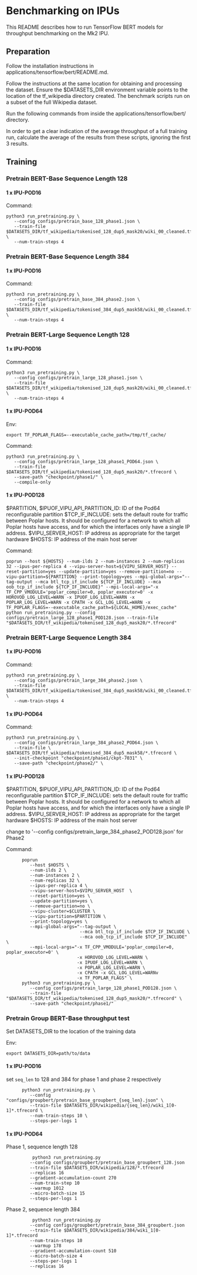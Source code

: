 # Benchmarking on IPUs

This README describes how to run TensorFlow BERT models for throughput benchmarking on the Mk2 IPU.

## Preparation

Follow the installation instructions in applications/tensorflow/bert/README.md.

Follow the instructions at the same location for obtaining and processing the dataset. Ensure the $DATASETS_DIR environment variable points to the location of the tf_wikipedia directory created. The benchmark scripts run on a subset of the full Wikipedia dataset. 

Run the following commands from inside the applications/tensorflow/bert/ directory.

In order to get a clear indication of the average throughput of a full training run, calculate the average of the results from these scripts, ignoring the first 3 results.

## Training

### Pretrain BERT-Base Sequence Length 128

#### 1 x IPU-POD16

Command:
```console
python3 run_pretraining.py \
   --config configs/pretrain_base_128_phase1.json \
   --train-file $DATASETS_DIR/tf_wikipedia/tokenised_128_dup5_mask20/wiki_00_cleaned.tfrecord \
   --num-train-steps 4
```

### Pretrain BERT-Base Sequence Length 384

#### 1 x IPU-POD16

Command:
```console
python3 run_pretraining.py \
   --config configs/pretrain_base_384_phase2.json \
   --train-file $DATASETS_DIR/tf_wikipedia/tokenised_384_dup5_mask58/wiki_00_cleaned.tfrecord \
   --num-train-steps 4
```

### Pretrain BERT-Large Sequence Length 128

#### 1 x IPU-POD16

Command:
```console
python3 run_pretraining.py \
   --config configs/pretrain_large_128_phase1.json \
   --train-file $DATASETS_DIR/tf_wikipedia/tokenised_128_dup5_mask20/wiki_00_cleaned.tfrecord \
   --num-train-steps 4
```

#### 1 x IPU-POD64

Env:
```console
export TF_POPLAR_FLAGS=--executable_cache_path=/tmp/tf_cache/
```

Command:
```console
python3 run_pretraining.py \
   --config configs/pretrain_large_128_phase1_POD64.json \
   --train-file $DATASETS_DIR/tf_wikipedia/tokenised_128_dup5_mask20/*.tfrecord \
   --save-path "checkpoint/phase1/" \
   --compile-only
```

#### 1 x IPU-POD128

$PARTITION, $IPUOF_VIPU_API_PARTITION_ID: ID of the Pod64 reconfigurable partition
$TCP_IF_INCLUDE: sets the default route for traffic between Poplar hosts. It should be configured for a network to which all Poplar hosts have access, and for which the interfaces only have a single IP address.
$VIPU_SERVER_HOST: IP address as appropriate for the target hardware 
$HOSTS: IP address of the main host server


Command:
```console
poprun --host ${HOSTS} --num-ilds 2 --num-instances 2 --num-replicas 32 --ipus-per-replica 4 --vipu-server-host=${VIPU_SERVER_HOST} --reset-partition=yes --update-partition=yes --remove-partition=no --vipu-partition=${PARTITION} --print-topology=yes --mpi-global-args="--tag-output --mca btl_tcp_if_include ${TCP_IF_INCLUDE} --mca oob_tcp_if_include ${TCP_IF_INCLUDE}" --mpi-local-args="-x TF_CPP_VMODULE='poplar_compiler=0, poplar_executor=0' -x HOROVOD_LOG_LEVEL=WARN -x IPUOF_LOG_LEVEL=WARN -x POPLAR_LOG_LEVEL=WARN -x CPATH -x GCL_LOG_LEVEL=WARN -x TF_POPLAR_FLAGS=--executable_cache_path=${LOCAL_HOME}/exec_cache" python run_pretraining.py --config configs/pretrain_large_128_phase1_POD128.json --train-file "$DATASETS_DIR/tf_wikipedia/tokenised_128_dup5_mask20/*.tfrecord" 
```


### Pretrain BERT-Large Sequence Length 384

#### 1 x IPU-POD16

Command:
```console
python3 run_pretraining.py \
   --config configs/pretrain_large_384_phase2.json \
   --train-file $DATASETS_DIR/tf_wikipedia/tokenised_384_dup5_mask58/wiki_00_cleaned.tfrecord \
   --num-train-steps 4
```

#### 1 x IPU-POD64

Command:

```console
python3 run_pretraining.py \
   --config configs/pretrain_large_384_phase2_POD64.json \
   --train-file \
$DATASETS_DIR/tf_wikipedia/tokenised_384_dup5_mask58/*.tfrecord \
   --init-checkpoint "checkpoint/phase1/ckpt-7031" \
   --save-path "checkpoint/phase2/" \
```

#### 1 x IPU-POD128

$PARTITION, $IPUOF_VIPU_API_PARTITION_ID: ID of the Pod64 reconfigurable partition
$TCP_IF_INCLUDE: sets the default route for traffic between Poplar hosts. It should be configured for a network to which all Poplar hosts have access, and for which the interfaces only have a single IP address.
$VIPU_SERVER_HOST: IP address as appropriate for the target hardware 
$HOSTS: IP address of the main host server

change to '--config configs/pretrain_large_384_phase2_POD128.json' for Phase2

Command:
```console
      poprun
         --host $HOSTS \
         --num-ilds 2 \
         --num-instances 2 \
         --num-replicas 32 \
         --ipus-per-replica 4 \
         --vipu-server-host=$VIPU_SERVER_HOST  \
         --reset-partition=yes \
         --update-partition=yes \
         --remove-partition=no \
         --vipu-cluster=$CLUSTER \          
         --vipu-partition=$PARTITION \
         --print-topology=yes \
         --mpi-global-args="--tag-output \
                            --mca btl_tcp_if_include $TCP_IF_INCLUDE \
                            --mca oob_tcp_if_include $TCP_IF_INCLUDE" \
         --mpi-local-args="-x TF_CPP_VMODULE='poplar_compiler=0, poplar_executor=0' \
                           -x HOROVOD_LOG_LEVEL=WARN \
                           -x IPUOF_LOG_LEVEL=WARN \
                           -x POPLAR_LOG_LEVEL=WARN \
                           -x CPATH -x GCL_LOG_LEVEL=WARNv
                           -x TF_POPLAR_FLAGS" \
      python3 run_pretraining.py \
         --config configs/pretrain_large_128_phase1_POD128.json \
         --train-file "$DATASETS_DIR/tf_wikipedia/tokenised_128_dup5_mask20/*.tfrecord" \
         --save-path "checkpoint/phase1/"
```

### Pretrain Group BERT-Base throughput test

Set DATASETS_DIR to the location of the training data

Env:
```console
export DATASETS_DIR=path/to/data
```

#### 1 x IPU-POD16

set `seq_len` to 128 and 384 for phase 1 and phase 2 respectively

```console
      python3 run_pretraining.py \
         --config "configs/groupbert/pretrain_base_groupbert_{seq_len}.json" \
         --train-file $DATASETS_DIR/wikipedia/{seq_len}/wiki_1[0-1]*.tfrecord \
         --num-train-steps 10 \
         --steps-per-logs 1 
```

#### 1 x IPU-POD64

Phase 1, sequence length 128

```console
	      python3 run_pretraining.py
         --config configs/groupbert/pretrain_base_groupbert_128.json
         --train-file $DATASETS_DIR/wikipedia/128/*.tfrecord
         --replicas 16
         --gradient-accumulation-count 270
         --num-train-step 10
         --warmup 1012
         --micro-batch-size 15
         --steps-per-logs 1
```

Phase 2, sequence length 384

```console
	      python3 run_pretraining.py
         --config configs/groupbert/pretrain_base_384_groupbert.json
         --train-file $DATASETS_DIR/wikipedia/384/wiki_1[0-1]*.tfrecord
         --num-train-steps 10
         --warmup 178
         --gradient-accumulation-count 510
         --micro-batch-size 4
         --steps-per-logs 1
         --replicas 16
```